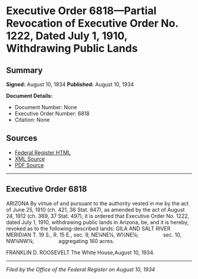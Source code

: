 # Executive Order 6818—Partial Revocation of Executive Order No. 1222, Dated July 1, 1910, Withdrawing Public Lands

## Summary

**Signed:** August 10, 1934
**Published:** August 10, 1934

**Document Details:**
- Document Number: None
- Executive Order Number: 6818
- Citation: None

## Sources
- [Federal Register HTML](https://www.presidency.ucsb.edu/documents/executive-order-6818-partial-revocation-executive-order-no-1222-dated-july-1-1910)
- [XML Source](None)
- [PDF Source](None)

---

## Executive Order 6818

ARIZONA
By virtue of and pursuant to the authority vested in me by the act of June 25, 1910 (ch. 421, 36 Stat. 847), as amended by the act of August 24, 1912 (ch. 369, 37 Stat. 497), it is ordered that Executive Order No. 1222, dated July 1, 1910, withdrawing public lands in Arizona, be, and it is hereby, revoked as to the following-described lands:
GILA AND SALT RIVER MERIDIAN
T. 19 S., R. 15 E., sec. 9, NE¼NE¼, W½NE¼;                 sec. 10, NW¼NW¼;                 aggregating 160 acres.

FRANKLIN D. ROOSEVELT
The White House,August 10, 1934.

---

*Filed by the Office of the Federal Register on August 10, 1934*
